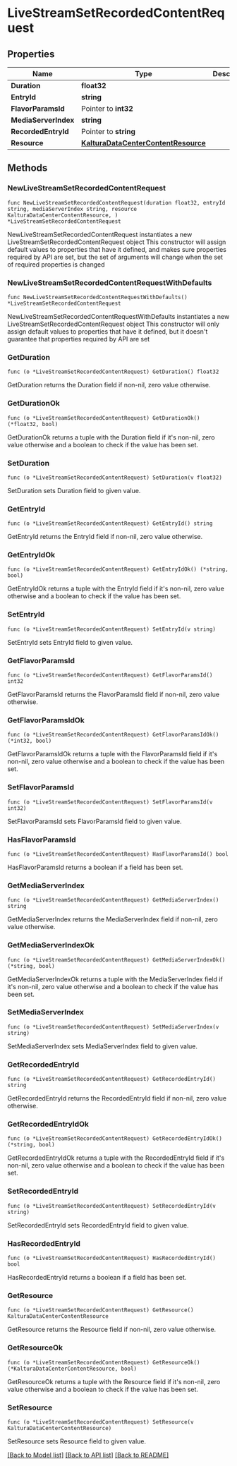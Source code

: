 # LiveStreamSetRecordedContentRequest

## Properties

Name | Type | Description | Notes
------------ | ------------- | ------------- | -------------
**Duration** | **float32** |  | 
**EntryId** | **string** |  | 
**FlavorParamsId** | Pointer to **int32** |  | [optional] 
**MediaServerIndex** | **string** |  | 
**RecordedEntryId** | Pointer to **string** |  | [optional] 
**Resource** | [**KalturaDataCenterContentResource**](KalturaDataCenterContentResource.md) |  | 

## Methods

### NewLiveStreamSetRecordedContentRequest

`func NewLiveStreamSetRecordedContentRequest(duration float32, entryId string, mediaServerIndex string, resource KalturaDataCenterContentResource, ) *LiveStreamSetRecordedContentRequest`

NewLiveStreamSetRecordedContentRequest instantiates a new LiveStreamSetRecordedContentRequest object
This constructor will assign default values to properties that have it defined,
and makes sure properties required by API are set, but the set of arguments
will change when the set of required properties is changed

### NewLiveStreamSetRecordedContentRequestWithDefaults

`func NewLiveStreamSetRecordedContentRequestWithDefaults() *LiveStreamSetRecordedContentRequest`

NewLiveStreamSetRecordedContentRequestWithDefaults instantiates a new LiveStreamSetRecordedContentRequest object
This constructor will only assign default values to properties that have it defined,
but it doesn't guarantee that properties required by API are set

### GetDuration

`func (o *LiveStreamSetRecordedContentRequest) GetDuration() float32`

GetDuration returns the Duration field if non-nil, zero value otherwise.

### GetDurationOk

`func (o *LiveStreamSetRecordedContentRequest) GetDurationOk() (*float32, bool)`

GetDurationOk returns a tuple with the Duration field if it's non-nil, zero value otherwise
and a boolean to check if the value has been set.

### SetDuration

`func (o *LiveStreamSetRecordedContentRequest) SetDuration(v float32)`

SetDuration sets Duration field to given value.


### GetEntryId

`func (o *LiveStreamSetRecordedContentRequest) GetEntryId() string`

GetEntryId returns the EntryId field if non-nil, zero value otherwise.

### GetEntryIdOk

`func (o *LiveStreamSetRecordedContentRequest) GetEntryIdOk() (*string, bool)`

GetEntryIdOk returns a tuple with the EntryId field if it's non-nil, zero value otherwise
and a boolean to check if the value has been set.

### SetEntryId

`func (o *LiveStreamSetRecordedContentRequest) SetEntryId(v string)`

SetEntryId sets EntryId field to given value.


### GetFlavorParamsId

`func (o *LiveStreamSetRecordedContentRequest) GetFlavorParamsId() int32`

GetFlavorParamsId returns the FlavorParamsId field if non-nil, zero value otherwise.

### GetFlavorParamsIdOk

`func (o *LiveStreamSetRecordedContentRequest) GetFlavorParamsIdOk() (*int32, bool)`

GetFlavorParamsIdOk returns a tuple with the FlavorParamsId field if it's non-nil, zero value otherwise
and a boolean to check if the value has been set.

### SetFlavorParamsId

`func (o *LiveStreamSetRecordedContentRequest) SetFlavorParamsId(v int32)`

SetFlavorParamsId sets FlavorParamsId field to given value.

### HasFlavorParamsId

`func (o *LiveStreamSetRecordedContentRequest) HasFlavorParamsId() bool`

HasFlavorParamsId returns a boolean if a field has been set.

### GetMediaServerIndex

`func (o *LiveStreamSetRecordedContentRequest) GetMediaServerIndex() string`

GetMediaServerIndex returns the MediaServerIndex field if non-nil, zero value otherwise.

### GetMediaServerIndexOk

`func (o *LiveStreamSetRecordedContentRequest) GetMediaServerIndexOk() (*string, bool)`

GetMediaServerIndexOk returns a tuple with the MediaServerIndex field if it's non-nil, zero value otherwise
and a boolean to check if the value has been set.

### SetMediaServerIndex

`func (o *LiveStreamSetRecordedContentRequest) SetMediaServerIndex(v string)`

SetMediaServerIndex sets MediaServerIndex field to given value.


### GetRecordedEntryId

`func (o *LiveStreamSetRecordedContentRequest) GetRecordedEntryId() string`

GetRecordedEntryId returns the RecordedEntryId field if non-nil, zero value otherwise.

### GetRecordedEntryIdOk

`func (o *LiveStreamSetRecordedContentRequest) GetRecordedEntryIdOk() (*string, bool)`

GetRecordedEntryIdOk returns a tuple with the RecordedEntryId field if it's non-nil, zero value otherwise
and a boolean to check if the value has been set.

### SetRecordedEntryId

`func (o *LiveStreamSetRecordedContentRequest) SetRecordedEntryId(v string)`

SetRecordedEntryId sets RecordedEntryId field to given value.

### HasRecordedEntryId

`func (o *LiveStreamSetRecordedContentRequest) HasRecordedEntryId() bool`

HasRecordedEntryId returns a boolean if a field has been set.

### GetResource

`func (o *LiveStreamSetRecordedContentRequest) GetResource() KalturaDataCenterContentResource`

GetResource returns the Resource field if non-nil, zero value otherwise.

### GetResourceOk

`func (o *LiveStreamSetRecordedContentRequest) GetResourceOk() (*KalturaDataCenterContentResource, bool)`

GetResourceOk returns a tuple with the Resource field if it's non-nil, zero value otherwise
and a boolean to check if the value has been set.

### SetResource

`func (o *LiveStreamSetRecordedContentRequest) SetResource(v KalturaDataCenterContentResource)`

SetResource sets Resource field to given value.



[[Back to Model list]](../README.md#documentation-for-models) [[Back to API list]](../README.md#documentation-for-api-endpoints) [[Back to README]](../README.md)


